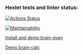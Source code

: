 ### Hexlet tests and linter status:
[![Actions Status](https://github.com/d-sapockij/frontend-project-44/actions/workflows/hexlet-check.yml/badge.svg)](https://github.com/d-sapockij/frontend-project-44/actions)

[![Maintainability](https://api.codeclimate.com/v1/badges/a0846373f3f9bddfa1ec/maintainability)](https://codeclimate.com/github/d-sapockij/frontend-project-44/maintainability)

[Install and demo brain-even](https://asciinema.org/a/oKPDdxDv4HyFS8olb7ciNUeIa)

[Demo brain-calc](https://asciinema.org/a/aymwVnhwUP7jvROgcITog7hFJ)
